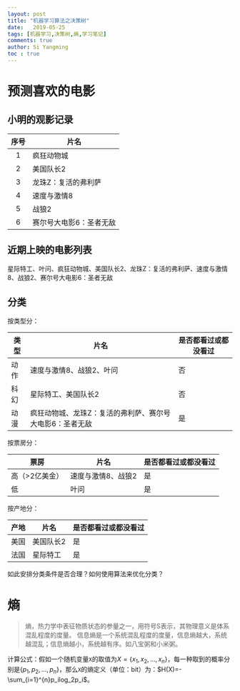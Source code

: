 ```yaml
---
layout: post
title: "机器学习算法之决策树"
date:   2019-05-25
tags: [机器学习,决策树,熵,学习笔记]
comments: true
author: Si Yangming
toc : true
---
```


# 预测喜欢的电影
## 小明的观影记录

| 序号 | 片名 |
|:-:|-|
|1 | 疯狂动物城 |
|2 | 美国队长2 |
|3 | 龙珠Z：复活的弗利萨 |
|4 | 速度与激情8|
|5 | 战狼2|
|6 | 赛尔号大电影6：圣者无敌|

## 近期上映的电影列表

星际特工、叶问、疯狂动物城、美国队长2、龙珠Z：复活的弗利萨、速度与激情8、战狼2、赛尔号大电影6：圣者无敌

## 分类

按类型分：

|类型 | 片名 |   是否都看过或都没看过|
|-|-|-|
|动作 | 速度与激情8、战狼2、叶问 | 否 |
|科幻 | 星际特工、美国队长2 | 否 |
|动漫 | 疯狂动物城、龙珠Z：复活的弗利萨、赛尔号大电影6：圣者无敌 | 是 |

按票房分：

| 票房 | 片名 | 是否都看过或都没看过|
|-|-|-|
|高（>2亿美金） | 速度与激情8、战狼2 | 是 |
|低 | 叶问 | 是 |

按产地分：

| 产地 | 片名 | 是否都看过或都没看过|
|-|-|-|
|美国 | 美国队长2 | 是 |
|法国 | 星际特工 | 是 |

如此安排分类条件是否合理？如何使用算法来优化分类？
# 熵
> 熵，热力学中表征物质状态的参量之一，用符号S表示，其物理意义是体系混乱程度的度量。
信息熵是一个系统混乱程度的度量，信息熵越大，系统越混乱；信息熵越小，系统越有序。如八宝粥和小米粥。

计算公式：假如一个随机变量`X`的取值为$X=\{x_1,x_2,...,x_n\}$，每一种取到的概率分别是$\{p_1,p_2,...,p_n\}$，那么`X`的熵定义（单位：bit）为：$H(X)=-\sum_{i=1}^{n}p_ilog_2p_i$。
